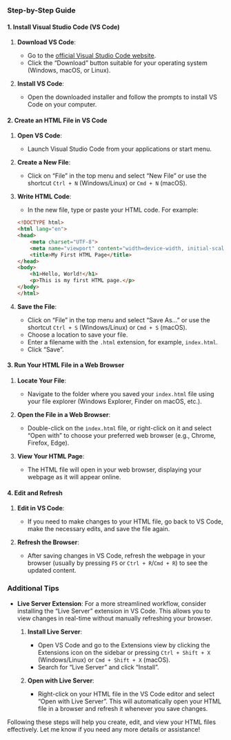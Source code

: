 ### Step-by-Step Guide

#### 1. **Install Visual Studio Code (VS Code)**
1. **Download VS Code**:
   - Go to the [official Visual Studio Code website](https://code.visualstudio.com/).
   - Click the “Download” button suitable for your operating system (Windows, macOS, or Linux).

2. **Install VS Code**:
   - Open the downloaded installer and follow the prompts to install VS Code on your computer.

#### 2. **Create an HTML File in VS Code**
1. **Open VS Code**:
   - Launch Visual Studio Code from your applications or start menu.

2. **Create a New File**:
   - Click on “File” in the top menu and select “New File” or use the shortcut `Ctrl + N` (Windows/Linux) or `Cmd + N` (macOS).

3. **Write HTML Code**:
   - In the new file, type or paste your HTML code. For example:
   ```html
   <!DOCTYPE html>
   <html lang="en">
   <head>
       <meta charset="UTF-8">
       <meta name="viewport" content="width=device-width, initial-scale=1.0">
       <title>My First HTML Page</title>
   </head>
   <body>
       <h1>Hello, World!</h1>
       <p>This is my first HTML page.</p>
   </body>
   </html>
   ```

4. **Save the File**:
   - Click on “File” in the top menu and select “Save As...” or use the shortcut `Ctrl + S` (Windows/Linux) or `Cmd + S` (macOS).
   - Choose a location to save your file.
   - Enter a filename with the `.html` extension, for example, `index.html`.
   - Click “Save”.

#### 3. **Run Your HTML File in a Web Browser**
1. **Locate Your File**:
   - Navigate to the folder where you saved your `index.html` file using your file explorer (Windows Explorer, Finder on macOS, etc.).

2. **Open the File in a Web Browser**:
   - Double-click on the `index.html` file, or right-click on it and select “Open with” to choose your preferred web browser (e.g., Chrome, Firefox, Edge).

3. **View Your HTML Page**:
   - The HTML file will open in your web browser, displaying your webpage as it will appear online.

#### 4. **Edit and Refresh**
1. **Edit in VS Code**:
   - If you need to make changes to your HTML file, go back to VS Code, make the necessary edits, and save the file again.

2. **Refresh the Browser**:
   - After saving changes in VS Code, refresh the webpage in your browser (usually by pressing `F5` or `Ctrl + R`/`Cmd + R`) to see the updated content.

### Additional Tips
- **Live Server Extension**: For a more streamlined workflow, consider installing the “Live Server” extension in VS Code. This allows you to view changes in real-time without manually refreshing your browser.
  1. **Install Live Server**:
     - Open VS Code and go to the Extensions view by clicking the Extensions icon on the sidebar or pressing `Ctrl + Shift + X` (Windows/Linux) or `Cmd + Shift + X` (macOS).
     - Search for “Live Server” and click “Install”.

  2. **Open with Live Server**:
     - Right-click on your HTML file in the VS Code editor and select “Open with Live Server”. This will automatically open your HTML file in a browser and refresh it whenever you save changes.

Following these steps will help you create, edit, and view your HTML files effectively. Let me know if you need any more details or assistance!
